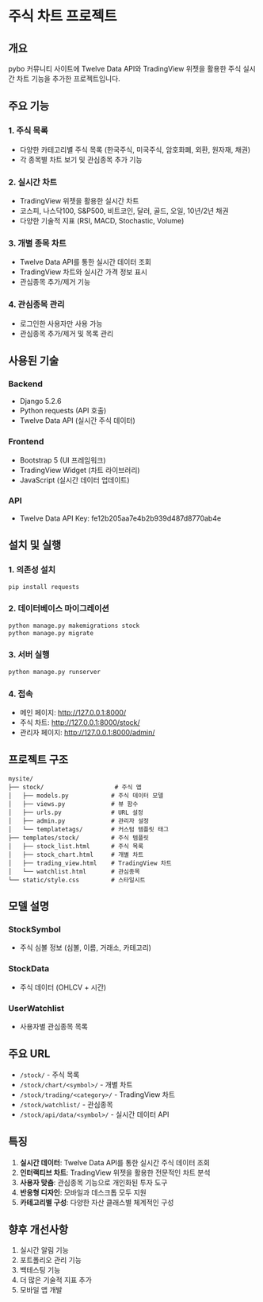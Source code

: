 # 주식 차트 프로젝트

## 개요
pybo 커뮤니티 사이트에 Twelve Data API와 TradingView 위젯을 활용한 주식 실시간 차트 기능을 추가한 프로젝트입니다.

## 주요 기능

### 1. 주식 목록
- 다양한 카테고리별 주식 목록 (한국주식, 미국주식, 암호화폐, 외환, 원자재, 채권)
- 각 종목별 차트 보기 및 관심종목 추가 기능

### 2. 실시간 차트
- TradingView 위젯을 활용한 실시간 차트
- 코스피, 나스닥100, S&P500, 비트코인, 달러, 골드, 오일, 10년/2년 채권
- 다양한 기술적 지표 (RSI, MACD, Stochastic, Volume)

### 3. 개별 종목 차트
- Twelve Data API를 통한 실시간 데이터 조회
- TradingView 차트와 실시간 가격 정보 표시
- 관심종목 추가/제거 기능

### 4. 관심종목 관리
- 로그인한 사용자만 사용 가능
- 관심종목 추가/제거 및 목록 관리

## 사용된 기술

### Backend
- Django 5.2.6
- Python requests (API 호출)
- Twelve Data API (실시간 주식 데이터)

### Frontend
- Bootstrap 5 (UI 프레임워크)
- TradingView Widget (차트 라이브러리)
- JavaScript (실시간 데이터 업데이트)

### API
- Twelve Data API Key: fe12b205aa7e4b2b939d487d8770ab4e

## 설치 및 실행

### 1. 의존성 설치
```bash
pip install requests
```

### 2. 데이터베이스 마이그레이션
```bash
python manage.py makemigrations stock
python manage.py migrate
```

### 3. 서버 실행
```bash
python manage.py runserver
```

### 4. 접속
- 메인 페이지: http://127.0.0.1:8000/
- 주식 차트: http://127.0.0.1:8000/stock/
- 관리자 페이지: http://127.0.0.1:8000/admin/

## 프로젝트 구조

```
mysite/
├── stock/                    # 주식 앱
│   ├── models.py            # 주식 데이터 모델
│   ├── views.py             # 뷰 함수
│   ├── urls.py              # URL 설정
│   ├── admin.py             # 관리자 설정
│   └── templatetags/        # 커스텀 템플릿 태그
├── templates/stock/         # 주식 템플릿
│   ├── stock_list.html      # 주식 목록
│   ├── stock_chart.html     # 개별 차트
│   ├── trading_view.html    # TradingView 차트
│   └── watchlist.html       # 관심종목
└── static/style.css         # 스타일시트
```

## 모델 설명

### StockSymbol
- 주식 심볼 정보 (심볼, 이름, 거래소, 카테고리)

### StockData
- 주식 데이터 (OHLCV + 시간)

### UserWatchlist
- 사용자별 관심종목 목록

## 주요 URL

- `/stock/` - 주식 목록
- `/stock/chart/<symbol>/` - 개별 차트
- `/stock/trading/<category>/` - TradingView 차트
- `/stock/watchlist/` - 관심종목
- `/stock/api/data/<symbol>/` - 실시간 데이터 API

## 특징

1. **실시간 데이터**: Twelve Data API를 통한 실시간 주식 데이터 조회
2. **인터랙티브 차트**: TradingView 위젯을 활용한 전문적인 차트 분석
3. **사용자 맞춤**: 관심종목 기능으로 개인화된 투자 도구
4. **반응형 디자인**: 모바일과 데스크톱 모두 지원
5. **카테고리별 구성**: 다양한 자산 클래스별 체계적인 구성

## 향후 개선사항

1. 실시간 알림 기능
2. 포트폴리오 관리 기능
3. 백테스팅 기능
4. 더 많은 기술적 지표 추가
5. 모바일 앱 개발
